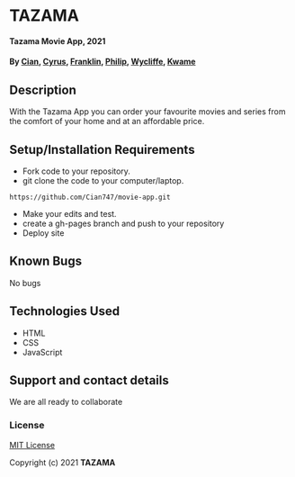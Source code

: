 # TAZAMA
#### Tazama Movie App, 2021
#### By **[Cian](https://github.com/Cian747), [Cyrus](https://github.com/cyruswere), [Franklin](https://github.com/Garlinsk), [Philip](https://github.com/PhilipOdhiambo), [Wycliffe](https://github.com/makoribosire254), [Kwame](https://github.com/kwamemilanya)**
## Description
With the Tazama App you can order your favourite movies and series from the comfort of your home and at an affordable price.
## Setup/Installation Requirements
* Fork code to your repository.
* git clone the code to your computer/laptop.
```
https://github.com/Cian747/movie-app.git
```
* Make your edits and test. 
* create a gh-pages branch and push to your repository
* Deploy site

## Known Bugs
No bugs
## Technologies Used
* HTML
* CSS
* JavaScript
## Support and contact details
We are all ready to collaborate
### License
[MIT License](https://github.com/Cian747/movie-app/blob/main/license.txt)

Copyright (c) 2021 **TAZAMA**
